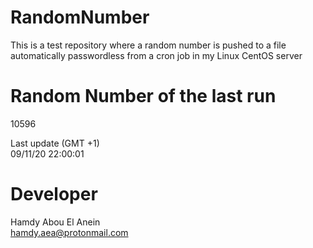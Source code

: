 # RandomNumber    
This is a test repository where a random number is pushed to a file automatically passwordless from a cron job in my Linux CentOS server    
# Random Number of the last run   
10596
      
Last update (GMT +1)    
09/11/20 22:00:01
# Developer    
Hamdy Abou El Anein   
hamdy.aea@protonmail.com
